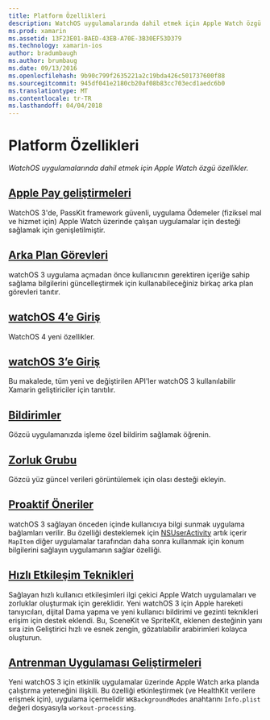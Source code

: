 ```yaml
---
title: Platform Özellikleri
description: WatchOS uygulamalarında dahil etmek için Apple Watch özgü özellikler.
ms.prod: xamarin
ms.assetid: 13F23E01-BAED-43EB-A70E-3B30EF53D379
ms.technology: xamarin-ios
author: bradumbaugh
ms.author: brumbaug
ms.date: 09/13/2016
ms.openlocfilehash: 9b90c799f2635221a2c19bda426c501737600f88
ms.sourcegitcommit: 945df041e2180cb20af08b83cc703ecd1aedc6b0
ms.translationtype: MT
ms.contentlocale: tr-TR
ms.lasthandoff: 04/04/2018
---
```

# <a name="platform-features"></a>Platform Özellikleri

_WatchOS uygulamalarında dahil etmek için Apple Watch özgü özellikler._

## <a name="apple-pay-enhancementsioswatchosplatformapple-paymd"></a>[Apple Pay geliştirmeleri](~/ios/watchos/platform/apple-pay.md)

WatchOS 3'de, PassKit framework güvenli, uygulama Ödemeler (fiziksel mal ve hizmet için) Apple Watch üzerinde çalışan uygulamalar için desteği sağlamak için genişletilmiştir.

## <a name="background-tasksioswatchosplatformbackground-tasksmd"></a>[Arka Plan Görevleri](~/ios/watchos/platform/background-tasks.md)

watchOS 3 uygulama açmadan önce kullanıcının gerektiren içeriğe sahip sağlama bilgilerini güncelleştirmek için kullanabileceğiniz birkaç arka plan görevleri tanıtır.

## <a name="introduction-to-watchos-4introduction-to-watchos4md"></a>[watchOS 4’e Giriş](introduction-to-watchos4.md)

WatchOS 4 yeni özellikler.

## <a name="introduction-to-watchos-3introduction-to-watchos3indexmd"></a>[watchOS 3’e Giriş](introduction-to-watchos3/index.md)

Bu makalede, tüm yeni ve değiştirilen API'ler watchOS 3 kullanılabilir Xamarin geliştiriciler için tanıtılır.

##  <a name="notificationsnotificationsmd"></a>[Bildirimler](notifications.md)

Gözcü uygulamanızda işleme özel bildirim sağlamak öğrenin.

##  <a name="complicationscomplicationsmd"></a>[Zorluk Grubu](complications.md)

Gözcü yüz güncel verileri görüntülemek için olası desteği ekleyin.


## <a name="proactive-suggestionsioswatchosplatformproactive-suggestionsmd"></a>[Proaktif Öneriler](~/ios/watchos/platform/proactive-suggestions.md)

watchOS 3 sağlayan önceden içinde kullanıcıya bilgi sunmak uygulama bağlamları verilir. Bu özelliği desteklemek için [NSUserActivity](https://developer.apple.com/reference/foundation/nsuseractivity) artık içerir `MapItem` diğer uygulamalar tarafından daha sonra kullanmak için konum bilgilerini sağlayın uygulamanın sağlar özelliği.

## <a name="quick-interaction-techniquesioswatchosplatformquick-interaction-techniquesmd"></a>[Hızlı Etkileşim Teknikleri](~/ios/watchos/platform/quick-interaction-techniques.md)

Sağlayan hızlı kullanıcı etkileşimleri ilgi çekici Apple Watch uygulamaları ve zorluklar oluşturmak için gereklidir. Yeni watchOS 3 için Apple hareketi tanıyıcıları, dijital Dama yapma ve yeni kullanıcı bildirimi ve gezinti teknikleri erişim için destek eklendi. Bu, SceneKit ve SpriteKit, eklenen desteğinin yanı sıra izin Geliştirici hızlı ve esnek zengin, gözatılabilir arabirimleri kolayca oluşturun.

## <a name="workout-app-enhancementsioswatchosplatformworkout-appsmd"></a>[Antrenman Uygulaması Geliştirmeleri](~/ios/watchos/platform/workout-apps.md)

Yeni watchOS 3 için etkinlik uygulamalar üzerinde Apple Watch arka planda çalıştırma yeteneğini ilişkili. Bu özelliği etkinleştirmek (ve HealthKit verilere erişmek için), uygulama içermelidir `WKBackgroundModes` anahtarını `Info.plist` değeri dosyasıyla `workout-processing`.
